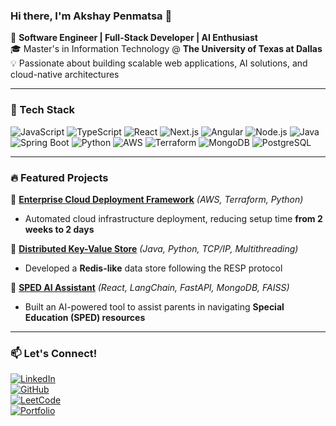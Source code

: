 ### Hi there, I'm Akshay Penmatsa 👋

🚀 **Software Engineer | Full-Stack Developer | AI Enthusiast**  
🎓 Master's in Information Technology @ **The University of Texas at Dallas**  
💡 Passionate about building scalable web applications, AI solutions, and cloud-native architectures  

---

### 🔧 Tech Stack
![JavaScript](https://img.shields.io/badge/-JavaScript-F7DF1E?style=flat&logo=javascript&logoColor=black)
![TypeScript](https://img.shields.io/badge/-TypeScript-3178C6?style=flat&logo=typescript&logoColor=white)
![React](https://img.shields.io/badge/-React-61DAFB?style=flat&logo=react&logoColor=black)
![Next.js](https://img.shields.io/badge/-Next.js-000000?style=flat&logo=next.js&logoColor=white)
![Angular](https://img.shields.io/badge/-Angular-DD0031?style=flat&logo=angular&logoColor=white)
![Node.js](https://img.shields.io/badge/-Node.js-339933?style=flat&logo=node.js&logoColor=white)
![Java](https://img.shields.io/badge/-Java-007396?style=flat&logo=java&logoColor=white)
![Spring Boot](https://img.shields.io/badge/-Spring%20Boot-6DB33F?style=flat&logo=spring-boot&logoColor=white)
![Python](https://img.shields.io/badge/-Python-3776AB?style=flat&logo=python&logoColor=white)
![AWS](https://img.shields.io/badge/-AWS-FF9900?style=flat&logo=amazon-aws&logoColor=white)
![Terraform](https://img.shields.io/badge/-Terraform-623CE4?style=flat&logo=terraform&logoColor=white)
![MongoDB](https://img.shields.io/badge/-MongoDB-47A248?style=flat&logo=mongodb&logoColor=white)
![PostgreSQL](https://img.shields.io/badge/-PostgreSQL-4169E1?style=flat&logo=postgresql&logoColor=white)

---

### 🔥 Featured Projects
🚀 **[Enterprise Cloud Deployment Framework](#)** *(AWS, Terraform, Python)*  
- Automated cloud infrastructure deployment, reducing setup time **from 2 weeks to 2 days**  

🔑 **[Distributed Key-Value Store](#)** *(Java, Python, TCP/IP, Multithreading)*  
- Developed a **Redis-like** data store following the RESP protocol  

🤖 **[SPED AI Assistant](#)** *(React, LangChain, FastAPI, MongoDB, FAISS)*  
- Built an AI-powered tool to assist parents in navigating **Special Education (SPED) resources**  

---

### 📫 Let's Connect!
[![LinkedIn](https://img.shields.io/badge/-LinkedIn-0077B5?style=flat&logo=linkedin&logoColor=white)](https://linkedin.com/in/akshaypenmatsa)  
[![GitHub](https://img.shields.io/badge/-GitHub-181717?style=flat&logo=github&logoColor=white)](https://github.com/akshau722)  
[![LeetCode](https://img.shields.io/badge/-LeetCode-FFA116?style=flat&logo=leetcode&logoColor=black)](https://leetcode.com/akshay722)  
[![Portfolio](https://img.shields.io/badge/-Portfolio-000000?style=flat&logo=vercel&logoColor=white)](https://akshay722.github.io/portfolio/)  

